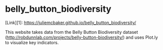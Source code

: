 # belly_button_biodiversity
[Link][1]: https://juliemcbaker.github.io/belly_button_biodiversity/



This website takes data from the Belly Button Biodiversity dataset (http://robdunnlab.com/projects/belly-button-biodiversity/) and uses Plot.ly to visualize key indicators.

